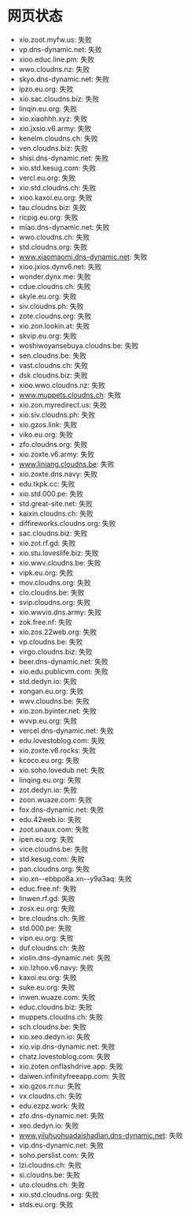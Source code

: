 # 网页状态
- xio.zoot.myfw.us: 失败
- vp.dns-dynamic.net: 失败
- xioo.educ.line.pm: 失败
- wwo.cloudns.nz: 失败
- skyo.dns-dynamic.net: 失败
- ipzo.eu.org: 失败
- xio.sac.cloudns.biz: 失败
- linqin.eu.org: 失败
- xio.xiaohhh.xyz: 失败
- xio.jxsio.v6.army: 失败
- kenelm.cloudns.ch: 失败
- ven.cloudns.biz: 失败
- shisi.dns-dynamic.net: 失败
- xio.std.kesug.com: 失败
- vercl.eu.org: 失败
- xio.std.cloudns.ch: 失败
- xioo.kaxoi.eu.org: 失败
- tau.cloudns.biz: 失败
- ricpig.eu.org: 失败
- miao.dns-dynamic.net: 失败
- wwo.cloudns.ch: 失败
- std.cloudns.org: 失败
- www.xiaomaomi.dns-dynamic.net: 失败
- xioo.jxios.dynv6.net: 失败
- wonder.dynx.me: 失败
- cdue.cloudns.ch: 失败
- skyle.eu.org: 失败
- siv.cloudns.ph: 失败
- zote.cloudns.org: 失败
- xio.zon.lookin.at: 失败
- skvip.eu.org: 失败
- woshiwoyansebuya.cloudns.be: 失败
- sen.cloudns.be: 失败
- vast.cloudns.ch: 失败
- dsk.cloudns.biz: 失败
- xioo.wwo.cloudns.nz: 失败
- www.muppets.cloudns.ch: 失败
- xio.zon.myredirect.us: 失败
- xio.siv.cloudns.ph: 失败
- xio.gzos.link: 失败
- viko.eu.org: 失败
- zfo.cloudns.org: 失败
- xio.zoxte.v6.army: 失败
- www.liniang.cloudns.be: 失败
- xio.zoxte.dns.navy: 失败
- edu.tkpk.cc: 失败
- xio.std.000.pe: 失败
- std.great-site.net: 失败
- kaixin.cloudns.ch: 失败
- diffireworks.cloudns.org: 失败
- sac.cloudns.biz: 失败
- xio.zot.rf.gd: 失败
- xio.stu.loveslife.biz: 失败
- xio.wwv.cloudns.be: 失败
- vipk.eu.org: 失败
- mov.cloudns.org: 失败
- clo.cloudns.be: 失败
- svip.cloudns.org: 失败
- xio.wwvio.dns.army: 失败
- zok.free.nf: 失败
- xio.zos.22web.org: 失败
- vp.cloudns.be: 失败
- virgo.cloudns.biz: 失败
- beer.dns-dynamic.net: 失败
- xio.edu.publicvm.com: 失败
- std.dedyn.io: 失败
- xongan.eu.org: 失败
- wwv.cloudns.be: 失败
- xio.zon.byinter.net: 失败
- wvvp.eu.org: 失败
- vercel.dns-dynamic.net: 失败
- edu.lovestoblog.com: 失败
- xio.zoxte.v6.rocks: 失败
- kcoco.eu.org: 失败
- xio.soho.lovedub.net: 失败
- linqing.eu.org: 失败
- zot.dedyn.io: 失败
- zoon.wuaze.com: 失败
- fox.dns-dynamic.net: 失败
- edu.42web.io: 失败
- zoot.unaux.com: 失败
- ipen.eu.org: 失败
- vice.cloudns.be: 失败
- std.kesug.com: 失败
- pan.cloudns.org: 失败
- xio.xn--ebbpo8a.xn--y9a3aq: 失败
- educ.free.nf: 失败
- linwen.rf.gd: 失败
- zosx.eu.org: 失败
- bre.cloudns.ch: 失败
- std.000.pe: 失败
- vipn.eu.org: 失败
- duf.cloudns.ch: 失败
- xiolin.dns-dynamic.net: 失败
- xio.lzhoo.v6.navy: 失败
- kaxoi.eu.org: 失败
- suke.eu.org: 失败
- inwen.wuaze.com: 失败
- educ.cloudns.biz: 失败
- muppets.cloudns.ch: 失败
- sch.cloudns.be: 失败
- xio.xeo.dedyn.io: 失败
- xio.vip.dns-dynamic.net: 失败
- chatz.lovestoblog.com: 失败
- xio.zoten.onflashdrive.app: 失败
- daiwen.infinityfreeapp.com: 失败
- xio.gzos.rr.nu: 失败
- vx.cloudns.ch: 失败
- edu.ezpz.work: 失败
- zfo.dns-dynamic.net: 失败
- xeo.dedyn.io: 失败
- www.yiluhuohuadaishadian.dns-dynamic.net: 失败
- vip.dns-dynamic.net: 失败
- soho.perslist.com: 失败
- lzi.cloudns.ch: 失败
- si.cloudns.be: 失败
- uto.cloudns.ch: 失败
- xio.std.cloudns.org: 失败
- stds.eu.org: 失败
